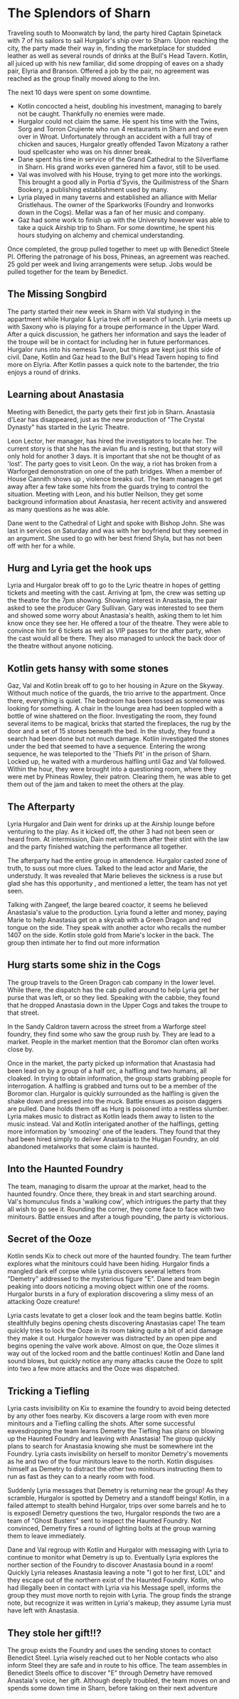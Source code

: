 # The Splendors of Sharn

Traveling south to Moonwatch by land, the party hired Captain Spinetack with 7 of his sailors to sail Hurgalor's ship over to Sharn. Upon reaching the city, the party made their way in, finding the marketplace for studded leather as well as several rounds of drinks at the Bull's Head Tavern. Kotlin, all juiced up with his new familiar, did some dropping of eaves on a shady pair, Elyria and Branson. Offered a job by the pair, no agreement was reached as the group finally moved along to the Inn.

The next 10 days were spent on some downtime.

- Kotlin concocted a heist, doubling his investment, managing to barely not be caught. Thankfully no enemies were made.
- Hurgalor could not claim the same. He spent his time with the Twins, Sorg and Torron Crujiente who run 4 restaurants in Sharn and one even over in Wroat. Unfortunately through an accident with a full tray of chicken and sauces, Hurgalor greatly offended Tavon Mizatony a rather loud spellcaster who was on his dinner break.
- Dane spent his time in service of the Grand Cathedral to the Silverflame in Sharn. His grand works even garnered him a favor, still to be used.
- Val was involved with his House, trying to get more into the workings. This brought a good ally in Portia d'Syvis, the Quillmistress of the Sharn Bookery, a publishing establishment used by many.
- Lyria played in many taverns and established an alliance with Mellar Gristlehaus. The owner of the Sparkworks (Foundry and Ironworks down in the Cogs). Mellar was a fan of her music and company.
- Gaz had some work to finish up with the University however was able to take a quick Airship trip to Sharn. For some downtime, he spent his hours studying on alchemy and chemical understanding.

Once completed, the group pulled together to meet up with Benedict Steele PI. Offering the patronage of his boss, Phineas, an agreement was reached. 25 gold per week and living arrangements were setup. Jobs would be pulled together for the team by Benedict.

## The Missing Songbird

The party started their new week in Sharn with Val studying in the appartment while Hurgalor & Lyria trek off in search of lunch. Lyria meets up with Saxony who is playing for a troupe performance in the Upper Ward. After a quick discussion, he gathers her information and says the leader of the troupe will be in contact for including her in future performances. Hurgalor runs into his nemesis Tavon, but things are kept just this side of civil. Dane, Kotlin and Gaz head to the Bull's Head Tavern hoping to find more on Elyria. After Kotlin passes a quick note to the bartender, the trio enjoys a round of drinks.

## Learning about Anastasia

Meeting with Benedict, the party gets their first job in Sharn. Anastasia d'Lear has disappeared, just as the new production of "The Crystal Dynasty" has started in the Lyric Theatre.

Leon Lector, her manager, has hired the investigators to locate her. The current story is that she has the avian flu and is resting, but that story will only hold for another 3 days. It is important that she not be thought of as 'lost'. The party goes to visit Leon. On the way, a riot has broken from a Warforged demonstration on one of the path bridges. When a member of House Cannith shows up , violence breaks out. The team manages to get away after a few take some hits from the guards trying to control the situation. Meeting with Leon, and his butler Neilson, they get some background information about Anastasia, her recent activity and answered as many questions as he was able.

Dane went to the Cathedral of Light and spoke with Bishop John. She was last in services on Saturday and was with her boyfriend but they seemed in an argument. She used to go with her best friend Shyla, but has not been off with her for a while.

## Hurg and Lyria get the hook ups

Lyria and Hurgalor break off to go to the Lyric theatre in hopes of getting tickets and meeting with the cast. Arriving at 1pm, the crew was setting up the theatre for the 7pm showing. Showing interest in Anastasia, the pair asked to see the producer Gary Sullivan. Gary was interested to see them and showed some worry about Anastasia's health, asking them to let him know once they see her. He offered a tour of the theatre. They were able to convince him for 6 tickets as well as VIP passes for the after party, when the cast would all be there. They also managed to unlock the back door of the theatre without anyone noticing.

## Kotlin gets hansy with some stones

Gaz, Val and Kotlin break off to go to her housing in Azure on the Skyway. Without much notice of the guards, the trio arrive to the appartment. Once there, everything is quiet. The bedroom has been tossed as someone was looking for something. A chair in the lounge area had been toppled with a bottle of wine shattered on the floor. Investigating the room, they found several items to be magical, bricks that started the fireplaces, the rug by the door and a set of 15 stones beneath the bed. In the study, they found a search had been done but not much damage. Kotlin investigated the stones under the bed that seemed to have a sequence. Entering the wrong sequence, he was teleported to the 'Thiefs Pit' in the prison of Sharn. Locked up, he waited with a murderous halfling until Gaz and Val followed. Within the hour, they were brought into a questioning room, where they were met by Phineas Rowley, their patron. Clearing them, he was able to get them out of the jam and taken to meet the others at the play.

## The Afterparty

Lyria Hurgalor and Dain went for drinks up at the Airship lounge before venturing to the play. As it kicked off, the other 3 had not been seen or heard from. At intermission, Dain met with them after their stint with the law and the party finished watching the performance all together.

The afterparty had the entire group in attendence. Hurgalor casted zone of truth, to suss out more clues. Talked to the lead actor and Marie, the understudy. It was revealed that Marie believes the sickness is a ruse but glad she has this opportunity , and mentioned a letter, the team has not yet seen.

Talking with Zangeef, the large beared coactor, it seems he believed Anastasia's value to the production. Lyria found a letter and money, paying Marie to help Anastasia get on a skycab with a Green Dragon and red tongue on the side. They speak with another actor who recalls the number 1407 on the side. Kotlin stole gold from Marie's locker in the back. The group then intimate her to find out more information

## Hurg starts some shiz in the Cogs

The group travels to the Green Dragon cab company in the lower level. While there, the dispatch has the cab pulled around to help Lyria get her purse that was left, or so they lied. Speaking with the cabbie, they found that he dropped Anastasia down in the Upper Cogs and takes the troupe to that street.

In the Sandy Caldron tavern across the street from a Warforge steel foundry, they find some who saw the group rush by. They are lead to a market. People in the market mention that the Boromor clan often works close by.

Once in the market, the party picked up information that Anastasia had been lead on by a group of a half orc, a halfling and two humans, all cloaked. In trying to obtain information, the group starts grabbing people for interrogation. A halfling is grabbed and turns out to be a member of the Boromor clan. Hurgalor is quickly surrounded as the halfling is given the shake down and pressed into the muck. Battle ensues as poison daggers are pulled. Dane holds them off as Hurg is poisoned into a restless slumber. Lyria makes music to distract as Kotlin leads them away to listen to the music instead. Val and Kotlin interigated another of the halflings, getting more information by 'smoozing' one of the leaders. They found that they had been hired simply to deliver Anastasia to the Hugan Foundry, an old abandoned metalworks that some claim is haunted.

## Into the Haunted Foundry

The team, managing to disarm the uproar at the market, head to the haunted foundry. Once there, they break in and start searching around. Val's homunculus finds a 'walking cow', which intrigues the party that they all wish to go see it. Rounding the corner, they come face to face with two minitours. Battle ensues and after a tough pounding, the party is victorious.

## Secret of the Ooze

Kotlin sends Kix to check out more of the haunted foundry. The team further explores what the minitours could have been hiding. Hurgalor finds a mangled dark elf corpse while Lyria discovers several letters from "Demetry" addressed to the mysterious figure "E". Dane and team begin peaking into doors noticing a moving object within one of the rooms. Hurgalor bursts in a fury of exploration discovering a slimy mess of an attacking Ooze creature!

Lyria casts levatate to get a closer look and the team begins battle. Kotlin stealthfully begins opening chests discovering Anastasias cape! The team quickly tries to lock the Ooze in its room taking quite a bit of acid damage they make it out. Hurgalor however was distracted by an open pipe and begins opening the valve work above. Almost on que, the Ooze slimes it way out of the locked room and the battle continues! Kotlin and Dane land sound blows, but quickly notice any many attacks cause the Ooze to split into two a few more attacks and the Ooze was dispatched.

## Tricking a Tiefling

Lyria casts invisibility on Kix to examine the foundry to avoid being detected by any other foes nearby. Kix discovers a large room with even more minitours and a Tiefling calling the shots. After some successful eavesdropping the team learns Demetry the Tiefling has plans on blowing up the Haunted Foundry and leaving with Anastasia! The group quickly plans to search for Anastasia knowing she must be somewhere int the Foundry. Lyria casts invisibility on herself to monitor Demetry's movements as he and two of the four minitours leave to the north. Kotlin disguises himself as Demetry to distract the other two minitours instructing them to run as fast as they can to a nearly room with food.

Suddenly Lyria messages that Demetry is returning near the group! As they scramble, Hurgalor is spotted by Demetry and a standoff beings! Kotlin, in a failed attempt to stealth behind Hurgalor, trips over some barrels and he to is exposed! Demetry questions the two, Hurgalor responds the two are a team of "Ghost Busters" sent to inspect the Haunted Foundry. Not convinced, Demetry fires a round of lighting bolts at the group warning them to leave immediately.

Dane and Val regroup with Kotlin and Hurgalor with messaging with Lyria to continue to monitor what Demetry is up to. Eventually Lyria explores the norther section of the Foundry to discover Anastasia bound in a room! Quickly Lyria releases Anastasia leaving a note "I got to her first, LOL" and they escape out of the northern exist of the Haunted Foundry. Kotlin, who had illegally been in contact with Lyria via his Message spell, informs the group they must move north to rejoin with Lyria. The group finds the strange note, but recognize it was written in Lyria's makeup, they assume Lyria must have left with Anastasia.

## They stole her gift!!?

The group exists the Foundry and uses the sending stones to contact Benedict Steel. Lyria wisely reached out to her Noble contacts who also inform Steel they are safe and in route to his office. The team assembles in Benedict Steels office to discover "E" through Demetry have removed Anastaia's voice, her gift. Although deeply troubled, the team moves on and spends some down time in Sharn, before taking on their next adventure
